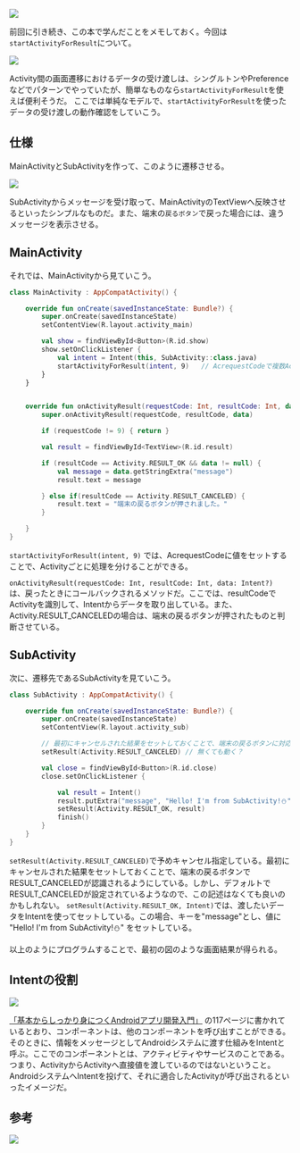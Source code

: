 ![](http://f.hatena.ne.jp/araemonz/20190208002302)

前回に引き続き、この本で学んだことをメモしておく。今回は`startActivityForResult`について。

<a target="_blank"  href="https://www.amazon.co.jp/gp/product/479739580X/ref=as_li_tl?ie=UTF8&camp=247&creative=1211&creativeASIN=479739580X&linkCode=as2&tag=101010fun-22&linkId=55499b04048d89edc1454fb6792fb739"><img border="0" src="//ws-fe.amazon-adsystem.com/widgets/q?_encoding=UTF8&MarketPlace=JP&ASIN=479739580X&ServiceVersion=20070822&ID=AsinImage&WS=1&Format=_SL250_&tag=101010fun-22" ></a><img src="//ir-jp.amazon-adsystem.com/e/ir?t=101010fun-22&l=am2&o=9&a=479739580X" width="1" height="1" border="0" alt="" style="border:none !important; margin:0px !important;" />


Activity間の画面遷移におけるデータの受け渡しは、シングルトンやPreferenceなどでパターンでやっていたが、簡単なものなら`startActivityForResult`を使えば便利そうだ。
ここでは単純なモデルで、`startActivityForResult`を使ったデータの受け渡しの動作確認をしていこう。



##  仕様
MainActivityとSubActivityを作って、このように遷移させる。

![](https://cdn-ak.f.st-hatena.com/images/fotolife/a/araemonz/20190208/20190208002307.png)

SubActivityからメッセージを受け取って、MainActivityのTextViewへ反映させるといったシンプルなものだ。また、端末の`戻るボタン`で戻った場合には、違うメッセージを表示させる。




## MainActivity
それでは、MainActivityから見ていこう。

```kotlin
class MainActivity : AppCompatActivity() {

    override fun onCreate(savedInstanceState: Bundle?) {
        super.onCreate(savedInstanceState)
        setContentView(R.layout.activity_main)

        val show = findViewById<Button>(R.id.show)
        show.setOnClickListener {
            val intent = Intent(this, SubActivity::class.java)
            startActivityForResult(intent, 9)   // AcrequestCodeで複数Activityに対応できる
        }
    }


    override fun onActivityResult(requestCode: Int, resultCode: Int, data: Intent?) {
        super.onActivityResult(requestCode, resultCode, data)

        if (requestCode != 9) { return }

        val result = findViewById<TextView>(R.id.result)

        if (resultCode == Activity.RESULT_OK && data != null) {
            val message = data.getStringExtra("message")
            result.text = message

        } else if(resultCode == Activity.RESULT_CANCELED) {
            result.text = "端末の戻るボタンが押されました。"
        }

    }
}
```
`startActivityForResult(intent, 9)` では、AcrequestCodeに値をセットすることで、Activityごとに処理を分けることができる。

`onActivityResult(requestCode: Int, resultCode: Int, data: Intent?)` は、戻ったときにコールバックされるメソッドだ。ここでは、resultCodeでActivityを識別して、Intentからデータを取り出している。また、Activity.RESULT_CANCELEDの場合は、端末の戻るボタンが押されたものと判断させている。



## SubActivity

次に、遷移先であるSubActivityを見ていこう。
```kotlin
class SubActivity : AppCompatActivity() {

    override fun onCreate(savedInstanceState: Bundle?) {
        super.onCreate(savedInstanceState)
        setContentView(R.layout.activity_sub)

        // 最初にキャンセルされた結果をセットしておくことで、端末の戻るボタンに対応させる
        setResult(Activity.RESULT_CANCELED) // 無くても動く？

        val close = findViewById<Button>(R.id.close)
        close.setOnClickListener {

            val result = Intent()
            result.putExtra("message", "Hello! I'm from SubActivity!⛄️")
            setResult(Activity.RESULT_OK, result)
            finish()
        }
    }
}

```

`setResult(Activity.RESULT_CANCELED)`で予めキャンセル指定している。最初にキャンセルされた結果をセットしておくことで、端末の戻るボタンでRESULT_CANCELEDが認識されるようにしている。しかし、デフォルトでRESULT_CANCELEDが設定されているようなので、この記述はなくても良いのかもしれない。
`setResult(Activity.RESULT_OK, Intent)`では、渡したいデータをIntentを使ってセットしている。この場合、キーを"message"とし、値に "Hello! I'm from SubActivity!⛄️" をセットしている。

以上のようにプログラムすることで、最初の図のような画面結果が得られる。



## Intentの役割
![](http://f.hatena.ne.jp/araemonz/20190208002302)

[「基本からしっかり身につくAndroidアプリ開発入門」](https://www.amazon.co.jp/gp/product/479739580X/ref=as_li_tl?ie=UTF8&camp=247&creative=1211&creativeASIN=479739580X&linkCode=as2&tag=101010fun-22&linkId=7780fb8251672fd12a4b940b0266376b) の117ページに書かれているとおり、コンポーネントは、他のコンポーネントを呼び出すことができる。そのときに、情報をメッセージとしてAndroidシステムに渡す仕組みをIntentと呼ぶ。ここでのコンポーネントとは、アクティビティやサービスのことである。
つまり、ActivityからActivityへ直接値を渡しているのではないということ。AndroidシステムへIntentを投げて、それに適合したActivityが呼び出されるといったイメージだ。





## 参考
<a target="_blank"  href="https://www.amazon.co.jp/gp/product/479739580X/ref=as_li_tl?ie=UTF8&camp=247&creative=1211&creativeASIN=479739580X&linkCode=as2&tag=101010fun-22&linkId=55499b04048d89edc1454fb6792fb739"><img border="0" src="//ws-fe.amazon-adsystem.com/widgets/q?_encoding=UTF8&MarketPlace=JP&ASIN=479739580X&ServiceVersion=20070822&ID=AsinImage&WS=1&Format=_SL250_&tag=101010fun-22" ></a><img src="//ir-jp.amazon-adsystem.com/e/ir?t=101010fun-22&l=am2&o=9&a=479739580X" width="1" height="1" border="0" alt="" style="border:none !important; margin:0px !important;" />

